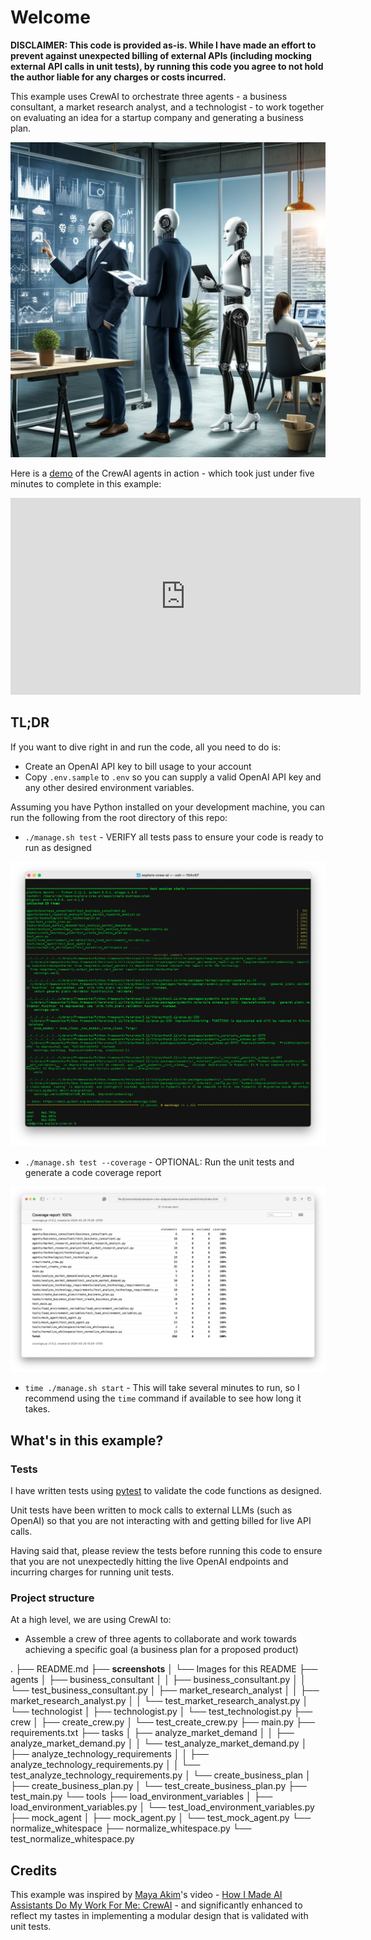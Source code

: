 # Welcome

**DISCLAIMER: This code is provided as-is. While I have made an effort to prevent against unexpected billing of external APIs (including mocking external API calls in unit tests), by running this code you agree to not hold the author liable for any charges or costs incurred.**

This example uses CrewAI to orchestrate three agents - a business consultant, a market research analyst, and a technologist - to work together on evaluating an idea for a startup company and generating a business plan.

![](./__screenshots__/b05582d4-c820-4405-92a5-d66d1fe6f602.png)

Here is a [demo](https://www.youtube.com/watch?v=qhHwLD01jXk) of the CrewAI agents in action - which took just under five minutes to complete in this example:

<iframe width="560" height="315" src="https://www.youtube.com/embed/qhHwLD01jXk" frameborder="0" allow="accelerometer; autoplay; clipboard-write; encrypted-media; gyroscope; picture-in-picture" allowfullscreen></iframe>

## TL;DR

If you want to dive right in and run the code, all you need to do is:

- Create an OpenAI API key to bill usage to your account
- Copy `.env.sample` to `.env` so you can supply a valid OpenAI API key and any other desired environment variables.

Assuming you have Python installed on your development machine, you can run the following from the root directory of this repo:

- `./manage.sh test` - VERIFY all tests pass to ensure your code is ready to run as designed

![](./__screenshots__/20-pytest.png)

- `./manage.sh test --coverage` - OPTIONAL: Run the unit tests and generate a code coverage report

![](./__screenshots__/00-code-coverage.png)

- `time ./manage.sh start` - This will take several minutes to run, so I recommend using the `time` command if available to see how long it takes.

## What's in this example?

### Tests

I have written tests using [pytest](https://docs.pytest.org/) to validate the code functions as designed.

Unit tests have been written to mock calls to external LLMs (such as OpenAI) so that you are not interacting with and getting billed for live API calls.

Having said that, please review the tests before running this code to ensure that you are not unexpectedly hitting the live OpenAI endpoints and incurring charges for running unit tests.

### Project structure

At a high level, we are using CrewAI to:

- Assemble a crew of three agents to collaborate and work towards achieving a specific goal (a business plan for a proposed product)

.
├── README.md
├── **screenshots**
│   └── Images for this README
├── agents
│   ├── business_consultant
│   │   ├── business_consultant.py
│   │   └── test_business_consultant.py
│   ├── market_research_analyst
│   │   ├── market_research_analyst.py
│   │   └── test_market_research_analyst.py
│   └── technologist
│       ├── technologist.py
│       └── test_technologist.py
├── crew
│   ├── create_crew.py
│   └── test_create_crew.py
├── main.py
├── requirements.txt
├── tasks
│   ├── analyze_market_demand
│   │   ├── analyze_market_demand.py
│   │   └── test_analyze_market_demand.py
│   ├── analyze_technology_requirements
│   │   ├── analyze_technology_requirements.py
│   │   └── test_analyze_technology_requirements.py
│   └── create_business_plan
│       ├── create_business_plan.py
│       └── test_create_business_plan.py
├── test_main.py
└── tools
    ├── load_environment_variables
    │   ├── load_environment_variables.py
    │   └── test_load_environment_variables.py
    ├── mock_agent
    │   ├── mock_agent.py
    │   └── test_mock_agent.py
    └── normalize_whitespace
        ├── normalize_whitespace.py
        └── test_normalize_whitespace.py

## Credits

This example was inspired by [Maya Akim](https://www.youtube.com/@maya-akim)'s video - [How I Made AI Assistants Do My Work For Me: CrewAI](https://www.youtube.com/watch?v=kJvXT25LkwA) - and significantly enhanced to reflect my tastes in implementing a modular design that is validated with unit tests.
